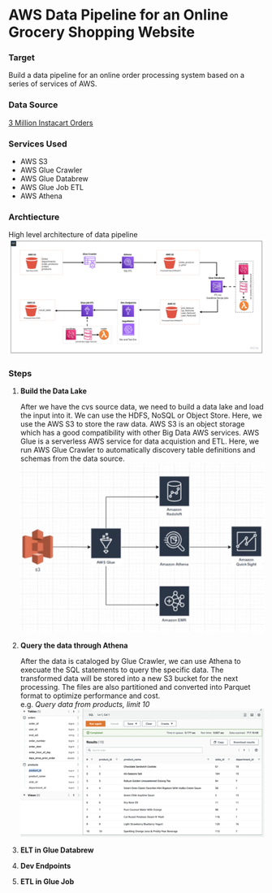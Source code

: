 # AWS Data Pipeline for an Online Grocery Shopping Website

### Target
Build a data pipeline for an online order processing system based on a series of services of AWS.

### Data Source

[3 Million Instacart Orders](https://tech.instacart.com/3-million-instacart-orders-open-sourced-d40d29ead6f2)

### Services Used
- AWS S3
- AWS Glue Crawler
- AWS Glue Databrew
- AWS Glue Job ETL
- AWS Athena

### Archtiecture
High level architecture of data pipeline
![ETL](images/dats_pipeline.jpeg)

### Steps
1. **Build the Data Lake**
    
    After we have the cvs source data, we need to build a data lake and load the input into it. We can use the HDFS, NoSQL or Object Store. Here, we use the AWS S3 to store the raw data. AWS S3 is an object storage which has a good compatibility with other Big Data AWS services. AWS Glue is a serverless AWS service for data acquistion and ETL. Here, we run AWS Glue Crawler to automatically discovery table definitions and schemas from the data source.
    ![Glue](images/Glue.png)


2. **Query the data through Athena**

    After the data is cataloged by Glue Crawler, we can use Athena to execuate the SQL statements to query the specific data. The transformed data will be stored into a new S3 bucket for the next processing. The files are also partitioned and converted into Parquet format to optimize performance and cost.  
    e.g. _Query data from products, limit 10_  
    ![query](/images/query.png)


3. **ELT in Glue Databrew**






4. **Dev Endpoints**





5. **ETL in Glue Job**